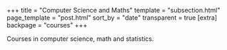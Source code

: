 +++
title = "Computer Science and Maths"
template = "subsection.html"
page_template = "post.html"
sort_by = "date"
transparent = true
[extra]
backpage = "courses"
+++

Courses in computer science, math and statistics.
